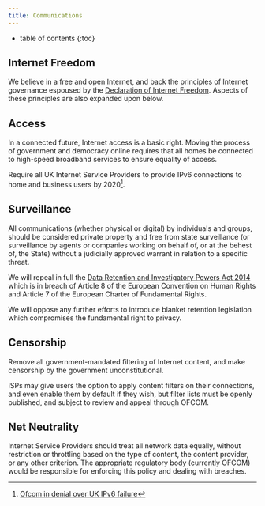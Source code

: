 ```yaml
---
title: Communications
---
```

* table of contents 
{:toc}

## Internet Freedom

We believe in a free and open Internet, and back the principles of Internet governance espoused by the [Declaration of Internet Freedom](http://www.internetdeclaration.org/freedom). Aspects of these principles are also expanded upon below.

## Access

In a connected future, Internet access is a basic right. Moving the process of government and democracy online requires that all homes be connected to high-speed broadband services to ensure equality of access.

Require all UK Internet Service Providers to provide IPv6 connections to home and business users by 2020[^1].

## Surveillance

All communications (whether physical or digital) by individuals and groups, should be considered private property and free from state surveillance (or surveillance by agents or companies working on behalf of, or at the behest of, the State) without a judicially approved warrant in relation to a specific threat.

We will repeal in full the [Data Retention and Investigatory Powers Act 2014](http://www.legislation.gov.uk/ukpga/2014/27/crossheading/retention-of-relevant-communications-data/enacted) which is in breach of Article 8 of the European Convention on Human Rights and Article 7 of the European Charter of Fundamental Rights.

We will oppose any further efforts to introduce blanket retention legislation which compromises the fundamental right to privacy.

## Censorship

Remove all government-mandated filtering of Internet content, and make censorship by the government unconstitutional.

ISPs may give users the option to apply content filters on their connections, and even enable them by default if they wish, but filter lists must be openly published, and subject to review and appeal through OFCOM.

## Net Neutrality

Internet Service Providers should treat all network data equally, without restriction or throttling based on the type of content, the content provider, or any other criterion. The appropriate regulatory body (currently OFCOM) would be responsible for enforcing this policy and dealing with breaches.

[^1]: [Ofcom in denial over UK IPv6 failure](http://www.emilytaylor.eu/ofcom-in-denial-ipv6/)
